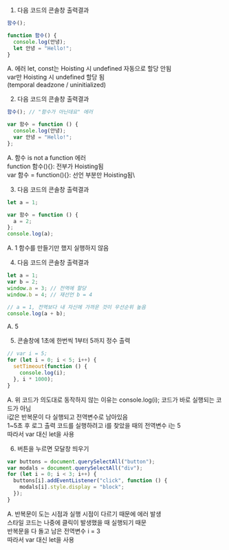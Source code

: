 1. 다음 코드의 콘솔창 출력결과

```javascript
함수();

function 함수() {
  console.log(안녕);
  let 안녕 = "Hello!";
}
```

A. 에러
let, const는 Hoisting 시 undefined 자동으로 할당 안됨\
var만 Hoisting 시 undefined 할당 됨\
(temporal deadzone / uninitialized)

2. 다음 코드의 콘솔창 출력결과

```javascript
함수(); // "함수가 아닌데요" 에러

var 함수 = function () {
  console.log(안녕);
  var 안녕 = "Hello!";
};
```

A. 함수 is not a function 에러\
function 함수(){}: 전부가 Hoisting됨\
var 함수 = function(){}: 선언 부분만 Hoisting됨\

3.  다음 코드의 콘솔창 출력결과

```javascript
let a = 1;

var 함수 = function () {
  a = 2;
};
console.log(a);
```

A. 1
함수를 만들기만 했지 실행하지 않음

4. 다음 코드의 콘솔창 출력결과

```javascript
let a = 1;
var b = 2;
window.a = 3; // 전역에 할당
window.b = 4; // 재선언 b = 4

// a = 1, 전역보다 내 자신에 가까운 것이 우선순위 높음
console.log(a + b);
```

A. 5

5. 콘솔창에 1초에 한번씩 1부터 5까지 정수 출력

```javascript
// var i = 5;
for (let i = 0; i < 5; i++) {
  setTimeout(function () {
    console.log(i);
  }, i * 1000);
}
```

A. 위 코드가 의도대로 동작하지 않는 이유는
console.log(i); 코드가 바로 실행되는 코드가 아님\
i값은 반복문이 다 실행되고 전역변수로 남아있음\
1~5초 후 로그 출력 코드를 실행하려고 i를 찾았을 때의 전역변수 i는 5\
따라서 var 대신 let을 사용

6. 버튼을 누르면 모달창 띄우기

```javascript
var buttons = document.querySelectAll("button");
var modals = document.querySelectAll("div");
for (let i = 0; i < 3; i++) {
  buttons[i].addEventListener("click", function () {
    modals[i].style.display = "block";
  });
}
```

A. 반복문이 도는 시점과 실행 시점이 다르기 때문에 에러 발생\
스타일 코드는 나중에 클릭이 발생했을 때 실행되기 때문\
반복문을 다 돌고 남은 전역변수 i = 3\
따라서 var 대신 let을 사용
